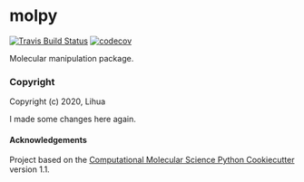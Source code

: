 molpy
==============================
[//]: # (Badges)
[![Travis Build Status](https://travis-ci.com/Lihua1990/molpy.svg?branch=master)](https://travis-ci.com/Lihua1990/molpy)
[![codecov](https://codecov.io/gh/Lihua1990/molpy/branch/master/graph/badge.svg)](https://codecov.io/gh/Lihua1990/molpy/branch/master)

Molecular manipulation package.

### Copyright

Copyright (c) 2020, Lihua

I made some changes here again.


#### Acknowledgements
 
Project based on the 
[Computational Molecular Science Python Cookiecutter](https://github.com/molssi/cookiecutter-cms) version 1.1.
